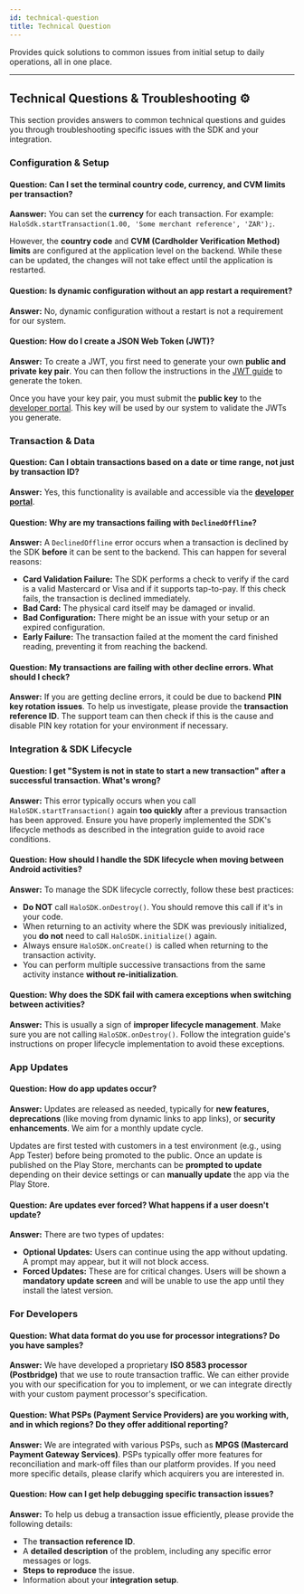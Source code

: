 ```yaml
---
id: technical-question
title: Technical Question
---
```


Provides quick solutions to common issues from initial setup to daily operations, all in one place.

-----

## Technical Questions & Troubleshooting ⚙️

This section provides answers to common technical questions and guides you through troubleshooting specific issues with the SDK and your integration.

### Configuration & Setup

#### Question: Can I set the terminal country code, currency, and CVM limits per transaction?

**Aanswer:** You can set the **currency** for each transaction. For example: `HaloSdk.startTransaction(1.00, 'Some merchant reference', 'ZAR');`.

However, the **country code** and **CVM (Cardholder Verification Method) limits** are configured at the application level on the backend. While these can be updated, the changes will not take effect until the application is restarted.

#### Question: Is dynamic configuration without an app restart a requirement?

**Answer:** No, dynamic configuration without a restart is not a requirement for our system.

#### Question: How do I create a JSON Web Token (JWT)?

**Answer:** To create a JWT, you first need to generate your own **public and private key pair**. You can then follow the instructions in the <a href="https://www.google.com/search?q=/docs/documentations/sdk/jwt" target="_blank">JWT guide</a> to generate the token.

Once you have your key pair, you must submit the **public key** to the <a href="https://halo.developerportal.qa.haloplus.io" target="_blank">developer portal</a>. This key will be used by our system to validate the JWTs you generate.

### Transaction & Data

#### Question: Can I obtain transactions based on a date or time range, not just by transaction ID?

**Answer:** Yes, this functionality is available and accessible via the **<a href="https://halo.developerportal.qa.haloplus.io" target="_blank">developer portal</a>**.

#### Question: Why are my transactions failing with `DeclinedOffline`?

**Answer:** A `DeclinedOffline` error occurs when a transaction is declined by the SDK **before** it can be sent to the backend. This can happen for several reasons:

  * **Card Validation Failure:** The SDK performs a check to verify if the card is a valid Mastercard or Visa and if it supports tap-to-pay. If this check fails, the transaction is declined immediately.
  * **Bad Card:** The physical card itself may be damaged or invalid.
  * **Bad Configuration:** There might be an issue with your setup or an expired configuration.
  * **Early Failure:** The transaction failed at the moment the card finished reading, preventing it from reaching the backend.

#### Question: My transactions are failing with other decline errors. What should I check?

**Answer:** If you are getting decline errors, it could be due to backend **PIN key rotation issues**. To help us investigate, please provide the **transaction reference ID**. The support team can then check if this is the cause and disable PIN key rotation for your environment if necessary.

### Integration & SDK Lifecycle

#### Question: I get "System is not in state to start a new transaction" after a successful transaction. What's wrong?

**Answer:** This error typically occurs when you call `HaloSDK.startTransaction()` again **too quickly** after a previous transaction has been approved. Ensure you have properly implemented the SDK's lifecycle methods as described in the integration guide to avoid race conditions.

#### Question: How should I handle the SDK lifecycle when moving between Android activities?

**Answer:** To manage the SDK lifecycle correctly, follow these best practices:

  * **Do NOT** call `HaloSDK.onDestroy()`. You should remove this call if it's in your code.
  * When returning to an activity where the SDK was previously initialized, you **do not** need to call `HaloSDK.initialize()` again.
  * Always ensure `HaloSDK.onCreate()` is called when returning to the transaction activity.
  * You can perform multiple successive transactions from the same activity instance **without re-initialization**.

#### Question: Why does the SDK fail with camera exceptions when switching between activities?

**Answer:** This is usually a sign of **improper lifecycle management**. Make sure you are not calling `HaloSDK.onDestroy()`. Follow the integration guide's instructions on proper lifecycle implementation to avoid these exceptions.

### App Updates

#### Question: How do app updates occur?

**Answer:** Updates are released as needed, typically for **new features, deprecations** (like moving from dynamic links to app links), or **security enhancements**. We aim for a monthly update cycle.

Updates are first tested with customers in a test environment (e.g., using App Tester) before being promoted to the public. Once an update is published on the Play Store, merchants can be **prompted to update** depending on their device settings or can **manually update** the app via the Play Store.

#### Question: Are updates ever forced? What happens if a user doesn't update?

**Answer:** There are two types of updates:

  * **Optional Updates:** Users can continue using the app without updating. A prompt may appear, but it will not block access.
  * **Forced Updates:** These are for critical changes. Users will be shown a **mandatory update screen** and will be unable to use the app until they install the latest version.

### For Developers

#### Question: What data format do you use for processor integrations? Do you have samples?

**Answer:** We have developed a proprietary **ISO 8583 processor (Postbridge)** that we use to route transaction traffic. We can either provide you with our specification for you to implement, or we can integrate directly with your custom payment processor's specification.

#### Question: What PSPs (Payment Service Providers) are you working with, and in which regions? Do they offer additional reporting?

**Answer:** We are integrated with various PSPs, such as **MPGS (Mastercard Payment Gateway Services)**. PSPs typically offer more features for reconciliation and mark-off files than our platform provides. If you need more specific details, please clarify which acquirers you are interested in.

#### Question: How can I get help debugging specific transaction issues?

**Answer:** To help us debug a transaction issue efficiently, please provide the following details:

  * The **transaction reference ID**.
  * A **detailed description** of the problem, including any specific error messages or logs.
  * **Steps to reproduce** the issue.
  * Information about your **integration setup**.